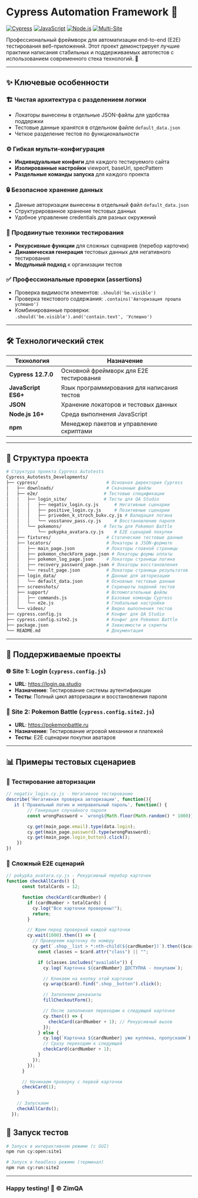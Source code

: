 # Cypress Automation Framework 🚀

[![Cypress](https://img.shields.io/badge/Cypress-12.7.0-brightgreen)](https://www.cypress.io/)
[![JavaScript](https://img.shields.io/badge/JavaScript-ES6%2B-yellow)](https://developer.mozilla.org/en-US/docs/Web/JavaScript)
[![Node.js](https://img.shields.io/badge/Node.js-16%2B-success)](https://nodejs.org/)
[![Multi-Site](https://img.shields.io/badge/Testing-Multi--Site-orange)](https://github.com/ZimQA/Cypress_Autotests_Developments)

Профессиональный фреймворк для автоматизации end-to-end (E2E) тестирования веб-приложений. Этот проект демонстрирует лучшие практики написания стабильных и поддерживаемых автотестов с использованием современного стека технологий. 🧪

---

## ✨ Ключевые особенности

### 🏗️ **Чистая архитектура с разделением логики**
- Локаторы вынесены в отдельные JSON-файлы для удобства поддержки
- Тестовые данные хранятся в отдельном файле `default_data.json`
- Четкое разделение тестов по функциональности

### ⚙️ **Гибкая мульти-конфигурация**
- **Индивидуальные конфиги** для каждого тестируемого сайта
- **Изолированные настройки** viewport, baseUrl, specPattern
- **Раздельные команды запуска** для каждого проекта

### 🔒 **Безопасное хранение данных**
- Данные авторизации вынесены в отдельный файл `default_data.json`
- Структурированное хранение тестовых данных
- Удобное управление credentials для разных окружений

### 🧩 **Продвинутые техники тестирования**
- **Рекурсивные функции** для сложных сценариев (перебор карточек)
- **Динамическая генерация** тестовых данных для негативного тестирования
- **Модульный подход** к организации тестов

### ✅ **Профессиональные проверки (assertions)**
- Проверка видимости элементов: `.should('be.visible')`
- Проверка текстового содержания: `.contains('Авторизация прошла успешно')`
- Комбинированные проверки: `.should('be.visible').and('contain.text', 'Успешно')`

---

## 🛠️ Технологический стек

| Технология | Назначение |
|------------|------------|
| **Cypress 12.7.0** | Основной фреймворк для E2E тестирования |
| **JavaScript ES6+** | Язык программирования для написания тестов |
| **JSON** | Хранение локаторов и тестовых данных |
| **Node.js 16+** | Среда выполнения JavaScript |
| **npm** | Менеджер пакетов и управление скриптами |

---

## 📁 Структура проекта

```bash
# Структура проекта Cypress Autotests
Cypress_Autotests_Developments/
├── cypress/                          # Основная директория Cypress
│   ├── downloads/                    # Скачанные файлы
│   ├── e2e/                         # Тестовые спецификации
│   │   ├── login_site/              # Тесты для QA Studio
│   │   │   ├── negativ_login.cy.js      # Негативные сценарии
│   │   │   ├── positive_login.cy.js     # Позитивные сценарии
│   │   │   ├── priveden_k_stroch_bukv.cy.js # Валидация логина
│   │   │   └── vosstanov_pass.cy.js     # Восстановление пароля
│   │   └── pokemons/                # Тесты для Pokemon Battle
│   │       └── pokypka_avatara.cy.js    # E2E сценарий покупки
│   ├── fixtures/                     # Статические тестовые данные
│   ├── locators/                     # Локаторы в JSON-формате
│   │   ├── main_page.json            # Локаторы главной страницы
│   │   ├── pokemon_checkForm_page.json # Локаторы формы оплаты
│   │   ├── pokemon_log_page.json     # Локаторы страницы логина
│   │   ├── recovery_password_page.json # Локаторы восстановления
│   │   └── result_page.json          # Локаторы страницы результатов
│   ├── login_data/                   # Данные для авторизации
│   │   └── default_data.json         # Основные тестовые данные
│   ├── screenshots/                  # Скриншоты падений тестов
│   ├── support/                      # Вспомогательные файлы
│   │   ├── commands.js               # Базовые команды Cypress
│   │   └── e2e.js                    # Глобальные настройки
│   └── videos/                       # Видео выполнения тестов
├── cypress.config.js                 # Конфиг для QA Studio
├── cypress.config.site2.js           # Конфиг для Pokemon Battle
├── package.json                      # Зависимости и скрипты
└── README.md                         # Документация
```
---

## 🎯 Поддерживаемые проекты

### 🌐 **Site 1: Login** (`cypress.config.js`)
- **URL**: https://login.qa.studio
- **Назначение**: Тестирование системы аутентификации
- **Тесты**: Полный цикл авторизации и восстановления пароля

### 🐲 **Site 2: Pokemon Battle** (`cypress.config.site2.js`) 
- **URL**: https://pokemonbattle.ru
- **Назначение**: Тестирование игровой механики и платежей
- **Тесты**: E2E сценарии покупки аватаров

---

## 📊 Примеры тестовых сценариев

### 🔐 **Тестирование авторизации**
```javascript
// negativ_login.cy.js - Негативное тестирование
describe('Негативная проверка авторизации', function(){
   it ('Правильный логин и неправильный пароль', function() {
        // Генерация случайного пароля
        const wrongPassword = `wrong${Math.floor(Math.random() * 1000)}`;

        cy.get(main_page.email).type(data.login);
        cy.get(main_page.password).type(wrongPassword);
        cy.get(main_page.login_button).click();
    })
})
```

### 🔐 **Сложный E2E сценарий**
```javascript
// pokypka_avatara.cy.js - Рекурсивный перебор карточек
function checkAllCards() {
      const totalCards = 12;

      function checkCard(cardNumber) {
        if (cardNumber > totalCards) {
          cy.log("Все карточки проверены!");
          return;
        }

        // Ждем перед проверкой каждой карточки
        cy.wait(1000).then(() => {
          // Проверяем карточку по номеру
          cy.get(`.shop__list > *:nth-child(${cardNumber})`).then(($card) => {
            const classes = $card.attr("class") || "";

            if (classes.includes("available")) {
              cy.log(`Карточка ${cardNumber} ДОСТУПНА - покупаем`);

              // Кликаем на кнопку этой карточки
              cy.wrap($card).find(".shop__button").click();

              // Заполняем реквизиты
              fillCheckoutForm();

              // После заполнения переходим к следующей карточке
              cy.then(() => {
                checkCard(cardNumber + 1); // Рекурсивный вызов
              });
            } else {
              cy.log(`Карточка ${cardNumber} уже куплена, пропускаем`);
              // Сразу переходим к следующей
              checkCard(cardNumber + 1);
            }
          });
        });
      }

      // Начинаем проверку с первой карточки
      checkCard(1);
    }

    // Запускаем
    checkAllCards();
  });
```

## 🚀 Запуск тестов

```bash
# Запуск в интерактивном режиме (с GUI)
npm run cy:open:site1

# Запуск в headless режиме (терминал)
npm run cy:run:site2
```

---

### Happy testing! 🎉 © ZimQA
